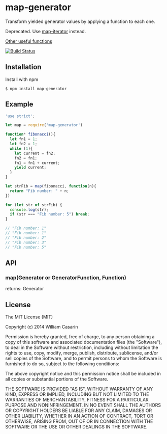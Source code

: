 
# map-generator

  Transform yielded generator values by applying a function to each one.

  Deprecated. Use [map-iterator](https://github.com/jb55/map-iterator) instead.

  [Other useful functions](https://github.com/jb55/generators)

  [![Build Status](https://travis-ci.org/jb55/map-generator.svg)](https://travis-ci.org/jb55/map-generator)

## Installation

  Install with npm

    $ npm install map-generator

## Example

```js
'use strict';

let map = require('map-generator')

function* fibonacci(){
  let fn1 = 1;
  let fn2 = 1;
  while (1){
    let current = fn2;
    fn2 = fn1;
    fn1 = fn1 + current;
    yield current;
  }
}

let strFib = map(fibonacci, function(n){ 
  return "Fib number: " + n; 
})

for (let str of strFib) {
  console.log(str);
  if (str === "Fib number: 5") break;
}

// "Fib number: 1"
// "Fib number: 1"
// "Fib number: 2"
// "Fib number: 3"
// "Fib number: 5"

```

## API

### map(Generator or GeneratorFunction, Function)

returns: Generator

## License

  The MIT License (MIT)

  Copyright (c) 2014 William Casarin

  Permission is hereby granted, free of charge, to any person obtaining a copy
  of this software and associated documentation files (the "Software"), to deal
  in the Software without restriction, including without limitation the rights
  to use, copy, modify, merge, publish, distribute, sublicense, and/or sell
  copies of the Software, and to permit persons to whom the Software is
  furnished to do so, subject to the following conditions:

  The above copyright notice and this permission notice shall be included in
  all copies or substantial portions of the Software.

  THE SOFTWARE IS PROVIDED "AS IS", WITHOUT WARRANTY OF ANY KIND, EXPRESS OR
  IMPLIED, INCLUDING BUT NOT LIMITED TO THE WARRANTIES OF MERCHANTABILITY,
  FITNESS FOR A PARTICULAR PURPOSE AND NONINFRINGEMENT. IN NO EVENT SHALL THE
  AUTHORS OR COPYRIGHT HOLDERS BE LIABLE FOR ANY CLAIM, DAMAGES OR OTHER
  LIABILITY, WHETHER IN AN ACTION OF CONTRACT, TORT OR OTHERWISE, ARISING FROM,
  OUT OF OR IN CONNECTION WITH THE SOFTWARE OR THE USE OR OTHER DEALINGS IN
  THE SOFTWARE.
